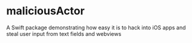 # maliciousActor
A Swift package demonstrating how easy it is to hack into iOS apps and steal user input from text fields and webviews
